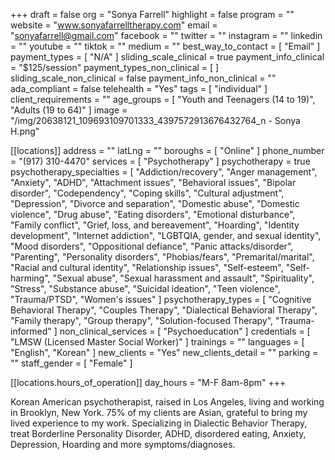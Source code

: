 +++
draft = false
org = "Sonya Farrell"
highlight = false
program = ""
website = "www.sonyafarrelltherapy.com"
email = "sonyafarrell@gmail.com"
facebook = ""
twitter = ""
instagram = ""
linkedin = ""
youtube = ""
tiktok = ""
medium = ""
best_way_to_contact = [ "Email" ]
payment_types = [ "N/A" ]
sliding_scale_clinical = true
payment_info_clinical = "$125/session"
payment_types_non_clinical = [ ]
sliding_scale_non_clinical = false
payment_info_non_clinical = ""
ada_compliant = false
telehealth = "Yes"
tags = [ "individual" ]
client_requirements = ""
age_groups = [ "Youth and Teenagers (14 to 19)", "Adults (19 to 64)" ]
image = "/img/20638121_109693109701333_4397572913676432764_n - Sonya H.png"

[[locations]]
address = ""
latLng = ""
boroughs = [ "Online" ]
phone_number = "‪(917) 310-4470"
services = [ "Psychotherapy" ]
psychotherapy = true
psychotherapy_specialties = [
  "Addiction/recovery",
  "Anger management",
  "Anxiety",
  "ADHD",
  "Attachment issues",
  "Behavioral issues",
  "Bipolar disorder",
  "Codependency",
  "Coping skills",
  "Cultural adjustment",
  "Depression",
  "Divorce and separation",
  "Domestic abuse",
  "Domestic violence",
  "Drug abuse",
  "Eating disorders",
  "Emotional disturbance",
  "Family conflict",
  "Grief, loss, and bereavement",
  "Hoarding",
  "Identity development",
  "Internet addiction",
  "LGBTQIA, gender, and sexual identity",
  "Mood disorders",
  "Oppositional defiance",
  "Panic attacks/disorder",
  "Parenting",
  "Personality disorders",
  "Phobias/fears",
  "Premarital/marital",
  "Racial and cultural identity",
  "Relationship issues",
  "Self-esteem",
  "Self-harming",
  "Sexual abuse",
  "Sexual harassment and assault",
  "Spirituality",
  "Stress",
  "Substance abuse",
  "Suicidal ideation",
  "Teen violence",
  "Trauma/PTSD",
  "Women's issues"
]
psychotherapy_types = [
  "Cognitive Behavioral Therapy",
  "Couples Therapy",
  "Dialectical Behavioral Therapy",
  "Family therapy",
  "Group therapy",
  "Solution-focused Therapy",
  "Trauma-informed"
]
non_clinical_services = [ "Psychoeducation" ]
credentials = [ "LMSW (Licensed Master Social Worker)" ]
trainings = ""
languages = [ "English", "Korean" ]
new_clients = "Yes"
new_clients_detail = ""
parking = ""
staff_gender = [ "Female" ]

  [[locations.hours_of_operation]]
  day_hours = "M-F 8am-8pm"
+++

Korean American psychotherapist, raised in Los Angeles, living and working in Brooklyn, New York. 75% of my clients are Asian, grateful to bring my lived experience to my work. Specializing in Dialectic Behavior Therapy, treat Borderline Personality Disorder, ADHD, disordered eating, Anxiety, Depression, Hoarding and more symptoms/diagnoses.
